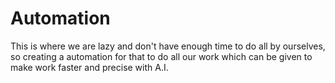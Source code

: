 # Automation
This is where we are lazy and don't have enough time to do all by ourselves, so creating a automation for that to do all our work which can be given to make work faster and precise with A.I.
